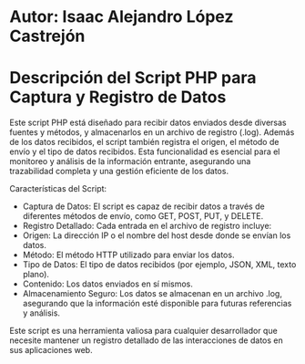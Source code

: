 # Autor: Isaac Alejandro López Castrejón


# Descripción del Script PHP para Captura y Registro de Datos

Este script PHP está diseñado para recibir datos enviados desde diversas fuentes y métodos, y almacenarlos en un archivo de registro (.log). Además de los datos recibidos, el script también registra el origen, el método de envío y el tipo de datos recibidos. Esta funcionalidad es esencial para el monitoreo y análisis de la información entrante, asegurando una trazabilidad completa y una gestión eficiente de los datos.

Características del Script:

- Captura de Datos: El script es capaz de recibir datos a través de diferentes métodos de envío, como GET, POST, PUT, y DELETE.
- Registro Detallado: Cada entrada en el archivo de registro incluye:
- Origen: La dirección IP o el nombre del host desde donde se envían los datos.
- Método: El método HTTP utilizado para enviar los datos.
- Tipo de Datos: El tipo de datos recibidos (por ejemplo, JSON, XML, texto plano).
- Contenido: Los datos enviados en sí mismos.
- Almacenamiento Seguro: Los datos se almacenan en un archivo .log, asegurando que la información esté disponible para futuras referencias y análisis.

Este script es una herramienta valiosa para cualquier desarrollador que necesite mantener un registro detallado de las interacciones de datos en sus aplicaciones web.
